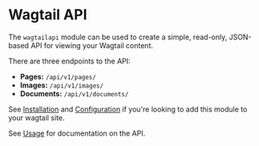 # Wagtail API

The ``wagtailapi`` module can be used to create a simple, read-only, JSON-based API for viewing your Wagtail content.

There are three endpoints to the API:

* **Pages:** ``/api/v1/pages/``
* **Images:** ``/api/v1/images/``
* **Documents:** ``/api/v1/documents/``

See [Installation](http://torchbox.viewdocs.io/wagtailapi/installation) and [Configuration](http://torchbox.viewdocs.io/wagtailapi/configuration) if you're looking to add this module to your wagtail site.

See [Usage](http://torchbox.viewdocs.io/wagtailapi/usage) for documentation on the API.

